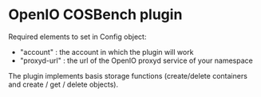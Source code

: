 <h1>OpenIO COSBench plugin</h1>

<p>Required elements to set in Config object:
<ul>
	<li>"account" : the account in which the plugin will work</li>
	<li>"proxyd-url" : the url of the OpenIO proxyd service of your namespace</li>
</ul>
<p>The plugin implements basis storage functions (create/delete containers and create / get / delete objects).</p>